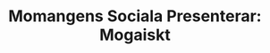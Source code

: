 ---
title: 'Momangens Sociala Presenterar: Mogaiskt'
description: ''
start_date: 2019-06-14 17:00 CEST
end_date: 2019-06-14 22:00 CEST
image: /siteicon.png
link: 
category:
---